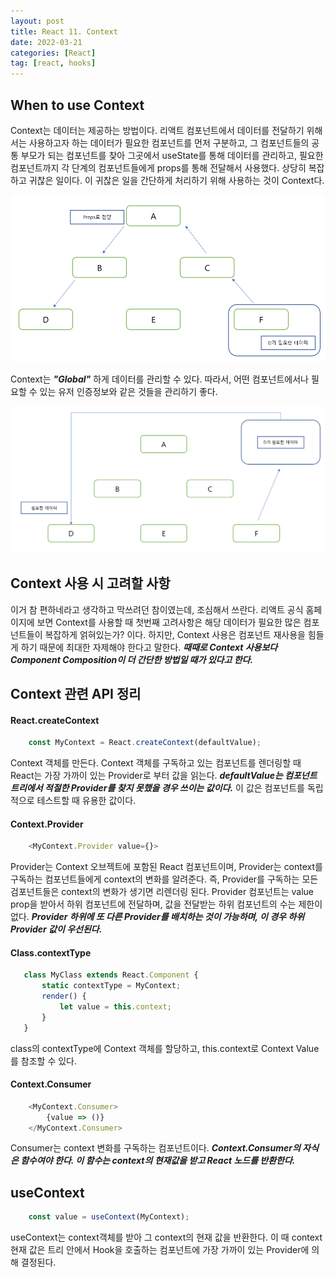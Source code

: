 ```yaml
---
layout: post
title: React 11. Context
date: 2022-03-21
categories: [React]
tag: [react, hooks]
---
```


## When to use Context 

Context는 데이터는 제공하는 방법이다. 리액트 컴포넌트에서 데이터를 전달하기 위해서는 사용하고자 하는 데이터가 필요한 컴포넌트를 먼저 구분하고, 그 컴포넌트들의 공통 부모가 되는 컴포넌트를 찾아 그곳에서 useState를 통해 데이터를 관리하고, 필요한 컴포넌트까지 각 단계의 컴포넌트들에게 props를 통해 전달해서 사용했다. 상당히 복잡하고 귀찮은 일이다. 이 귀찮은 일을 간단하게 처리하기 위해 사용하는 것이 Context다. 

![Context를 안쓰면...](../assets/img/props%20%EC%A0%84%EB%8B%AC%EB%B0%A9%EC%8B%9D.PNG)

Context는 ***"Global"*** 하게 데이터를 관리할 수 있다. 따라서, 어떤 컴포넌트에서나 필요할 수 있는 유저 인증정보와 같은 것들을 관리하기 좋다. 

![Context는 Global 관리](../assets/img/context%20%EB%B0%A9%EC%8B%9D.PNG)

## Context 사용 시 고려할 사항

이거 참 편하네라고 생각하고 막쓰려던 참이였는데, 조심해서 쓰란다. 리액트 공식 홈페이지에 보면 Context를 사용할 때 첫번째 고려사항은 
해당 데이터가 필요한 많은 컴포넌트들이 복잡하게 얽혀있는가? 이다. 하지만, Context 사용은 컴포넌트 재사용을 힘들게 하기 때문에 최대한 자제해야 한다고 말한다. ***때때로 Context 사용보다 Component Composition이 더 간단한 방법일 때가 있다고 한다.***

## Context 관련 API 정리

#### React.createContext

```javascript
    const MyContext = React.createContext(defaultValue);
```

Context 객체를 만든다. Context 객체를 구독하고 있는 컴포넌트를 렌더링할 때 React는 가장 가까이 있는 Provider로 부터 값을 읽는다. ***defaultValue는 컴포넌트 트리에서 적절한 Provider를 찾지 못했을 경우 쓰이는 값이다.*** 이 값은 컴포넌트를 독립적으로 테스트할 때 유용한 값이다. 

#### Context.Provider

```javascript
    <MyContext.Provider value={}>
```

Provider는 Context 오브젝트에 포함된 React 컴포넌트이며, Provider는 context를 구독하는 컴포넌트들에게 context의 변화를 알려준다. 즉, Provider를 구독하는 모든 검포넌트들은 context의 변화가 생기면 리렌더링 된다. 
Provider 컴포넌트는 value prop을 받아서 하위 컴포넌트에 전달하며, 값을 전달받는 하위 컴포넌트의 수는 제한이 없다. ***Provider 하위에 또 다른 Provider를 배치하는 것이 가능하며, 이 경우 하위 Provider 값이 우선된다.***

#### Class.contextType

```javascript
   class MyClass extends React.Component {
       static contextType = MyContext;
       render() {
           let value = this.context;
       }
   } 
```

class의 contextType에 Context 객체를 할당하고, this.context로 Context Value를 참조할 수 있다.

#### Context.Consumer

```javascript
    <MyContext.Consumer>
        {value => ()}
    </MyContext.Consumer>
```

Consumer는 context 변화를 구독하는 컴포넌트이다. ***Context.Consumer의 자식은 함수여야 한다. 이 함수는 context의 현재값을 받고 React 노드를 반환한다.***

## useContext

```javascript
    const value = useContext(MyContext);
```

useContext는 context객체를 받아 그 context의 현재 값을 반환한다. 이 때 context 현재 값은 트리 안에서 Hook을 호출하는 컴포넌트에 가장 가까이 있는 Provider에 의해 결정된다.